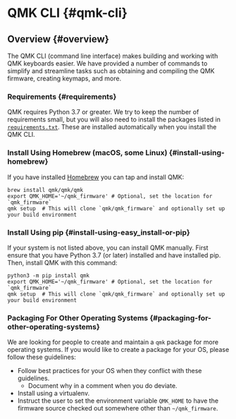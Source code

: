 # QMK CLI {#qmk-cli}

## Overview {#overview}

The QMK CLI (command line interface) makes building and working with QMK keyboards easier. We have provided a number of commands to simplify and streamline tasks such as obtaining and compiling the QMK firmware, creating keymaps, and more.

### Requirements {#requirements}

QMK requires Python 3.7 or greater. We try to keep the number of requirements small, but you will also need to install the packages listed in [`requirements.txt`](https://github.com/qmk/qmk_firmware/blob/master/requirements.txt). These are installed automatically when you install the QMK CLI.

### Install Using Homebrew (macOS, some Linux) {#install-using-homebrew}

If you have installed [Homebrew](https://brew.sh) you can tap and install QMK:

```
brew install qmk/qmk/qmk
export QMK_HOME='~/qmk_firmware' # Optional, set the location for `qmk_firmware`
qmk setup  # This will clone `qmk/qmk_firmware` and optionally set up your build environment
```

### Install Using pip {#install-using-easy_install-or-pip}

If your system is not listed above, you can install QMK manually. First ensure that you have Python 3.7 (or later) installed and have installed pip. Then, install QMK with this command:

```
python3 -m pip install qmk
export QMK_HOME='~/qmk_firmware' # Optional, set the location for `qmk_firmware`
qmk setup  # This will clone `qmk/qmk_firmware` and optionally set up your build environment
```

### Packaging For Other Operating Systems {#packaging-for-other-operating-systems}

We are looking for people to create and maintain a `qmk` package for more operating systems. If you would like to create a package for your OS, please follow these guidelines:

* Follow best practices for your OS when they conflict with these guidelines.
    * Document why in a comment when you do deviate.
* Install using a virtualenv.
* Instruct the user to set the environment variable `QMK_HOME` to have the firmware source checked out somewhere other than `~/qmk_firmware`.
